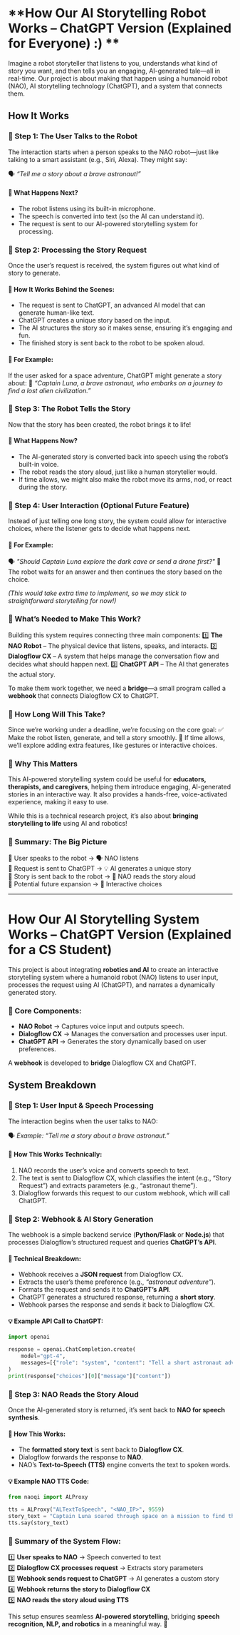 # **How Our AI Storytelling Robot Works – ChatGPT Version (Explained for Everyone) :) **

Imagine a robot storyteller that listens to you, understands what kind of story you want, and then tells you an engaging, AI-generated tale—all in real-time. Our project is about making that happen using a humanoid robot (NAO), AI storytelling technology (ChatGPT), and a system that connects them.

## **How It Works**

### **🔹 Step 1: The User Talks to the Robot**

The interaction starts when a person speaks to the NAO robot—just like talking to a smart assistant (e.g., Siri, Alexa). They might say:

🗣️ *“Tell me a story about a brave astronaut!”*

#### **🔹 What Happens Next?**

- The robot listens using its built-in microphone.
- The speech is converted into text (so the AI can understand it).
- The request is sent to our AI-powered storytelling system for processing.

### **🔹 Step 2: Processing the Story Request**

Once the user’s request is received, the system figures out what kind of story to generate.

#### **🔹 How It Works Behind the Scenes:**

- The request is sent to ChatGPT, an advanced AI model that can generate human-like text.
- ChatGPT creates a unique story based on the input.
- The AI structures the story so it makes sense, ensuring it’s engaging and fun.
- The finished story is sent back to the robot to be spoken aloud.

#### **🔹 For Example:**

If the user asked for a space adventure, ChatGPT might generate a story about: 🚀 *“Captain Luna, a brave astronaut, who embarks on a journey to find a lost alien civilization.”*

### **🔹 Step 3: The Robot Tells the Story**

Now that the story has been created, the robot brings it to life!

#### **🔹 What Happens Now?**

- The AI-generated story is converted back into speech using the robot’s built-in voice.
- The robot reads the story aloud, just like a human storyteller would.
- If time allows, we might also make the robot move its arms, nod, or react during the story.

### **🔹 Step 4: User Interaction (Optional Future Feature)**

Instead of just telling one long story, the system could allow for interactive choices, where the listener gets to decide what happens next.

#### **🔹 For Example:**

🗣️ *"Should Captain Luna explore the dark cave or send a drone first?"* 🤖 The robot waits for an answer and then continues the story based on the choice.

*(This would take extra time to implement, so we may stick to straightforward storytelling for now!)*

### **🔹 What’s Needed to Make This Work?**

Building this system requires connecting three main components: 1️⃣ **The NAO Robot** – The physical device that listens, speaks, and interacts. 2️⃣ **Dialogflow CX** – A system that helps manage the conversation flow and decides what should happen next. 3️⃣ **ChatGPT API** – The AI that generates the actual story.

To make them work together, we need a **bridge**—a small program called a **webhook** that connects Dialogflow CX to ChatGPT.

### **🔹 How Long Will This Take?**

Since we’re working under a deadline, we’re focusing on the core goal: ✅ Make the robot listen, generate, and tell a story smoothly. 🚀 If time allows, we’ll explore adding extra features, like gestures or interactive choices.

### **🔹 Why This Matters**

This AI-powered storytelling system could be useful for **educators, therapists, and caregivers**, helping them introduce engaging, AI-generated stories in an interactive way. It also provides a hands-free, voice-activated experience, making it easy to use.

While this is a technical research project, it’s also about **bringing storytelling to life** using AI and robotics!

### **🔹 Summary: The Big Picture**

🔹 User speaks to the robot → 🗣️ NAO listens\
🔹 Request is sent to ChatGPT → 💡 AI generates a unique story\
🔹 Story is sent back to the robot → 🤖 NAO reads the story aloud\
🔹 Potential future expansion → 🔄 Interactive choices

---

# **How Our AI Storytelling System Works – ChatGPT Version (Explained for a CS Student)**

This project is about integrating **robotics and AI** to create an interactive storytelling system where a humanoid robot (NAO) listens to user input, processes the request using AI (ChatGPT), and narrates a dynamically generated story.

### **🔹 Core Components:**

- **NAO Robot** → Captures voice input and outputs speech.
- **Dialogflow CX** → Manages the conversation and processes user input.
- **ChatGPT API** → Generates the story dynamically based on user preferences.

A **webhook** is developed to **bridge** Dialogflow CX and ChatGPT.

## **System Breakdown**

### **🔹 Step 1: User Input & Speech Processing**

The interaction begins when the user talks to NAO:

🗣️ *Example: “Tell me a story about a brave astronaut.”*

#### **🔹 How This Works Technically:**

1. NAO records the user’s voice and converts speech to text.
2. The text is sent to Dialogflow CX, which classifies the intent (e.g., “Story Request”) and extracts parameters (e.g., “astronaut theme”).
3. Dialogflow forwards this request to our custom webhook, which will call ChatGPT.

### **🔹 Step 2: Webhook & AI Story Generation**

The webhook is a simple backend service (**Python/Flask** or **Node.js**) that processes Dialogflow’s structured request and queries **ChatGPT’s API**.

#### **🔹 Technical Breakdown:**

- Webhook receives a **JSON request** from Dialogflow CX.
- Extracts the user’s theme preference (e.g., *“astronaut adventure”*).
- Formats the request and sends it to **ChatGPT’s API**.
- ChatGPT generates a structured response, returning a **short story**.
- Webhook parses the response and sends it back to Dialogflow CX.

#### **💡 Example API Call to ChatGPT:**

```python
import openai

response = openai.ChatCompletion.create(
    model="gpt-4",
    messages=[{"role": "system", "content": "Tell a short astronaut adventure story."}]
)
print(response["choices"][0]["message"]["content"])
```

### **🔹 Step 3: NAO Reads the Story Aloud**

Once the AI-generated story is returned, it’s sent back to **NAO for speech synthesis**.

#### **🔹 How This Works:**

- The **formatted story text** is sent back to **Dialogflow CX**.
- Dialogflow forwards the response to **NAO**.
- NAO’s **Text-to-Speech (TTS)** engine converts the text to spoken words.

#### **💡 Example NAO TTS Code:**

```python
from naoqi import ALProxy

tts = ALProxy("ALTextToSpeech", "<NAO_IP>", 9559)
story_text = "Captain Luna soared through space on a mission to find the lost alien civilization."
tts.say(story_text)
```

### **🔹 Summary of the System Flow:**

1️⃣ **User speaks to NAO** → Speech converted to text\
2️⃣ **Dialogflow CX processes request** → Extracts story parameters\
3️⃣ **Webhook sends request to ChatGPT** → AI generates a custom story\
4️⃣ **Webhook returns the story to Dialogflow CX**\
5️⃣ **NAO reads the story aloud using TTS**

This setup ensures seamless **AI-powered storytelling**, bridging **speech recognition, NLP, and robotics** in a meaningful way. 🚀

